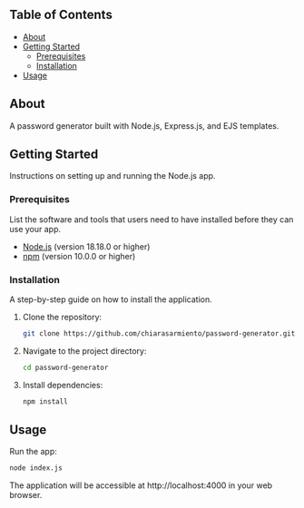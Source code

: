 ## Table of Contents

- [About](#about)
- [Getting Started](#getting-started)
  - [Prerequisites](#prerequisites)
  - [Installation](#installation)
- [Usage](#usage)

## About

A password generator built with Node.js, Express.js, and EJS templates.

## Getting Started

Instructions on setting up and running the Node.js app.

### Prerequisites

List the software and tools that users need to have installed before they can use your app.

- [Node.js](https://nodejs.org/) (version 18.18.0 or higher)
- [npm](https://www.npmjs.com/) (version 10.0.0 or higher)

### Installation

A step-by-step guide on how to install the application.

1. Clone the repository:

   ```bash
   git clone https://github.com/chiarasarmiento/password-generator.git
   ```

2. Navigate to the project directory:
   
   ```bash
   cd password-generator
   ```
   
4. Install dependencies:
   
   ```bash
   npm install
   ```

## Usage

  Run the app:
  
  ```bash
  node index.js
  ```
The application will be accessible at http://localhost:4000 in your web browser.  

